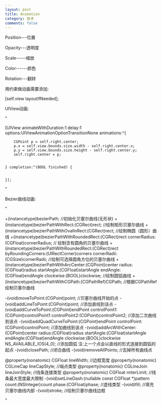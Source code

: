 ```yaml
--- 
layout: post
title: Animation
category: 技术
comments: false
---
```


Position---位置

Opacity---透明度

Scale-----缩放

Color------颜色

Rotation---翻转

用约束做动画需要添加:

[self.view layoutIfNeeded];


UIView动画:

"

 [UIView animateWithDuration:1 delay:1 options:UIViewAnimationOptionTransitionNone animations:^{
        
        
        CGPoint p = self.right.center;
        p.x = self.view.bounds.size.width - self.right.center.x;
        p.y = self.view.bounds.size.height - self.right.center.y;
        self.right.center = p;
        
        
    } completion:^(BOOL finished) {
        
        
    }];
    
"

Bezier曲线动画:
    
"

+(instancetype)bezierPath;   //初始化贝塞尔曲线(无形状)
+(instancetype)bezierPathWithRect:(CGRect)rect;  //绘制矩形贝塞尔曲线
+(instancetype)bezierPathWithOvalInRect:(CGRect)rect;  //绘制椭圆（圆形）曲线
+(instancetype)bezierPathWithRoundedRect:(CGRect)rect cornerRadius:(CGFloat)cornerRadius; // 绘制含有圆角的贝塞尔曲线
+(instancetype)bezierPathWithRoundedRect:(CGRect)rect byRoundingCorners:(UIRectCorner)corners cornerRadii:(CGSize)cornerRadii;  //绘制可选择圆角方位的贝塞尔曲线
+(instancetype)bezierPathWithArcCenter:(CGPoint)center radius:(CGFloat)radius startAngle:(CGFloat)startAngle endAngle:(CGFloat)endAngle clockwise:(BOOL)clockwise;   //绘制圆弧曲线
+(instancetype)bezierPathWithCGPath:(CGPathRef)CGPath; //根据CGPathRef绘制贝塞尔曲线

-(void)moveToPoint:(CGPoint)point;  //贝塞尔曲线开始的点
-(void)addLineToPoint:(CGPoint)point;  //添加直线到该点
-(void)addCurveToPoint:(CGPoint)endPoint controlPoint1:(CGPoint)controlPoint1 controlPoint2:(CGPoint)controlPoint2;  //添加二次曲线到该点
-(void)addQuadCurveToPoint:(CGPoint)endPoint controlPoint:(CGPoint)controlPoint; //添加曲线到该点
-(void)addArcWithCenter:(CGPoint)center radius:(CGFloat)radius startAngle:(CGFloat)startAngle endAngle:(CGFloat)endAngle clockwise:(BOOL)clockwise NS_AVAILABLE_IOS(4_0);  //添加圆弧 注:上一个点会以直线的形式连接到圆弧的起点
-(void)closePath;  //闭合曲线
-(void)removeAllPoints; //去掉所有曲线点

@property(nonatomic) CGFloat lineWidth;  //边框宽度
@property(nonatomic) CGLineCap lineCapStyle;  //端点类型
@property(nonatomic) CGLineJoin lineJoinStyle;  //线条连接类型
@property(nonatomic) CGFloat miterLimit;  //线条最大宽度最大限制
-(void)setLineDash:(nullable const CGFloat *)pattern count:(NSInteger)count phase:(CGFloat)phase;  //虚线类型
-(void)fill;  //填充贝塞尔曲线内部
-(void)stroke; //绘制贝塞尔曲线边框

"
    
